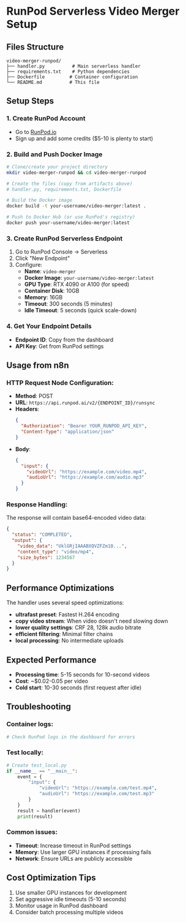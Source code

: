 # RunPod Serverless Video Merger Setup

## Files Structure
```
video-merger-runpod/
├── handler.py          # Main serverless handler
├── requirements.txt    # Python dependencies
├── Dockerfile         # Container configuration
└── README.md          # This file
```

## Setup Steps

### 1. Create RunPod Account
- Go to [RunPod.io](https://runpod.io)
- Sign up and add some credits ($5-10 is plenty to start)

### 2. Build and Push Docker Image

```bash
# Clone/create your project directory
mkdir video-merger-runpod && cd video-merger-runpod

# Create the files (copy from artifacts above)
# handler.py, requirements.txt, Dockerfile

# Build the Docker image
docker build -t your-username/video-merger:latest .

# Push to Docker Hub (or use RunPod's registry)
docker push your-username/video-merger:latest
```

### 3. Create RunPod Serverless Endpoint

1. Go to RunPod Console → Serverless
2. Click "New Endpoint"
3. Configure:
   - **Name**: `video-merger`
   - **Docker Image**: `your-username/video-merger:latest`
   - **GPU Type**: RTX 4090 or A100 (for speed)
   - **Container Disk**: 10GB
   - **Memory**: 16GB
   - **Timeout**: 300 seconds (5 minutes)
   - **Idle Timeout**: 5 seconds (quick scale-down)

### 4. Get Your Endpoint Details
- **Endpoint ID**: Copy from the dashboard
- **API Key**: Get from RunPod settings

## Usage from n8n

### HTTP Request Node Configuration:
- **Method**: POST
- **URL**: `https://api.runpod.ai/v2/{ENDPOINT_ID}/runsync`
- **Headers**:
  ```json
  {
    "Authorization": "Bearer YOUR_RUNPOD_API_KEY",
    "Content-Type": "application/json"
  }
  ```
- **Body**:
  ```json
  {
    "input": {
      "videoUrl": "https://example.com/video.mp4",
      "audioUrl": "https://example.com/audio.mp3"
    }
  }
  ```

### Response Handling:
The response will contain base64-encoded video data:
```json
{
  "status": "COMPLETED",
  "output": {
    "video_data": "UklGRjIAAABXQVZFZm10...",
    "content_type": "video/mp4",
    "size_bytes": 1234567
  }
}
```

## Performance Optimizations

The handler uses several speed optimizations:
- **ultrafast preset**: Fastest H.264 encoding
- **copy video stream**: When video doesn't need slowing down
- **lower quality settings**: CRF 28, 128k audio bitrate
- **efficient filtering**: Minimal filter chains
- **local processing**: No intermediate uploads

## Expected Performance
- **Processing time**: 5-15 seconds for 10-second videos
- **Cost**: ~$0.02-0.05 per video
- **Cold start**: 10-30 seconds (first request after idle)

## Troubleshooting

### Container logs:
```bash
# Check RunPod logs in the dashboard for errors
```

### Test locally:
```python
# Create test_local.py
if __name__ == "__main__":
    event = {
        "input": {
            "videoUrl": "https://example.com/test.mp4",
            "audioUrl": "https://example.com/test.mp3"
        }
    }
    result = handler(event)
    print(result)
```

### Common issues:
- **Timeout**: Increase timeout in RunPod settings
- **Memory**: Use larger GPU instances if processing fails
- **Network**: Ensure URLs are publicly accessible

## Cost Optimization Tips
1. Use smaller GPU instances for development
2. Set aggressive idle timeouts (5-10 seconds)
3. Monitor usage in RunPod dashboard
4. Consider batch processing multiple videos